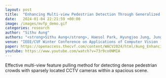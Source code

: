 ```yaml
---
layout: post
title:  "Enhancing Multi-view Pedestrian Detection Through Generalized 3D Feature Pulling"
date:   2024-01-04 22:21:59 +00:00
image: /images/mvfp_demo.gif
categories: research
author: "Sithu Aung"
authors: "<strong>Sithu Aung</strong>, Haesol Park, Hyungjoo Jung, Junghyun Cho"
venue: "IEEE/CVF Winter Conference on Applications of Computer Vision (WACV), 2024"
paper: https://openaccess.thecvf.com/content/WACV2024/html/Aung_Enhancing_Multi-View_Pedestrian_Detection_Through_Generalized_3D_Feature_Pulling_WACV_2024_paper.html
youtube: https://www.youtube.com/watch?v=73r9co0NMIA
---
```

Effective multi-view feature pulling method for detecting dense pedestrian crowds with sparsely located CCTV cameras within a spacious scene. 